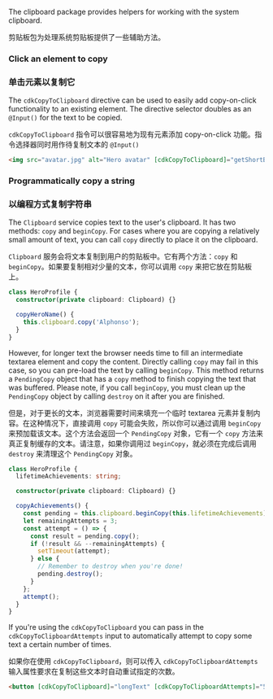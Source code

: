 The clipboard package provides helpers for working with the system clipboard.

剪贴板包为处理系统剪贴板提供了一些辅助方法。

### Click an element to copy

### 单击元素以复制它

The `cdkCopyToClipboard` directive can be used to easily add copy-on-click functionality to an
existing element. The directive selector doubles as an `@Input()` for the text to be copied.

`cdkCopyToClipboard` 指令可以很容易地为现有元素添加 copy-on-click 功能。指令选择器同时用作待复制文本的 `@Input()`

```html
<img src="avatar.jpg" alt="Hero avatar" [cdkCopyToClipboard]="getShortBio()">
```

<!-- example(cdk-clipboard-overview) -->

### Programmatically copy a string

### 以编程方式复制字符串

The `Clipboard` service copies text to the user's clipboard. It has two methods: `copy` and
`beginCopy`. For cases where you are copying a relatively small amount of text, you can call `copy`
directly to place it on the clipboard.

`Clipboard` 服务会将文本复制到用户的剪贴板中。它有两个方法：`copy` 和 `beginCopy`。如果要复制相对少量的文本，你可以调用 `copy` 来把它放在剪贴板上。

```typescript
class HeroProfile {
  constructor(private clipboard: Clipboard) {}

  copyHeroName() {
    this.clipboard.copy('Alphonso');
  }
}
```

However, for longer text the browser needs time to fill an intermediate textarea element and copy
the content. Directly calling `copy` may fail in this case, so you can pre-load the text by calling
`beginCopy`. This method returns a `PendingCopy` object that has a `copy` method to finish copying
the text that was buffered. Please note, if you call `beginCopy`, you must clean up the
`PendingCopy` object by calling `destroy` on it after you are finished.

但是，对于更长的文本，浏览器需要时间来填充一个临时 textarea 元素并复制内容。在这种情况下，直接调用 `copy` 可能会失败，所以你可以通过调用 `beginCopy` 来预加载该文本。这个方法会返回一个 `PendingCopy` 对象，它有一个 `copy` 方法来真正复制缓存的文本。请注意，如果你调用过 `beginCopy`，就必须在完成后调用 `destroy` 来清理这个 `PendingCopy` 对象。

```typescript
class HeroProfile {
  lifetimeAchievements: string;

  constructor(private clipboard: Clipboard) {}

  copyAchievements() {
    const pending = this.clipboard.beginCopy(this.lifetimeAchievements);
    let remainingAttempts = 3;
    const attempt = () => {
      const result = pending.copy();
      if (!result && --remainingAttempts) {
        setTimeout(attempt);
      } else {
        // Remember to destroy when you're done!
        pending.destroy();
      }
    };
    attempt();
  }
}
```

If you're using the `cdkCopyToClipboard` you can pass in the `cdkCopyToClipboardAttempts` input
to automatically attempt to copy some text a certain number of times.

如果你在使用 `cdkCopyToClipboard`，则可以传入 `cdkCopyToClipboardAttempts` 输入属性要求在复制这些文本时自动重试指定的次数。

```html
<button [cdkCopyToClipboard]="longText" [cdkCopyToClipboardAttempts]="5">Copy text</button>
```

